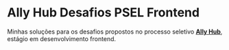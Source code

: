 # Ally Hub Desafios PSEL Frontend

Minhas soluções para os desafios propostos no processo seletivo 
[**Ally Hub**](https://allyhub.co/), estágio em desenvolvimento frontend.
